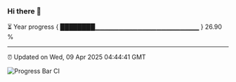 ### Hi there 👋

⏳ Year progress { ████████▁▁▁▁▁▁▁▁▁▁▁▁▁▁▁▁▁▁▁▁▁▁ } 26.90 %

---

⏰ Updated on Wed, 09 Apr 2025 04:44:41 GMT

![Progress Bar CI](https://github.com/IshwaranRudhara/GIT-ACTION/workflows/Progress%20Bar%20CI/badge.svg)
